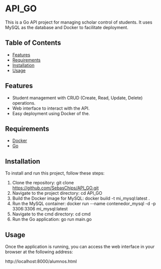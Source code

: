 # API_GO

This is a Go API project for managing scholar control of students. It uses MySQL as the database and Docker to facilitate deployment.

## Table of Contents

- [Features](#features)
- [Requirements](#requirements)
- [Installation](#installation)
- [Usage](#usage)

## Features

- Student management with CRUD (Create, Read, Update, Delete) operations.
- Web interface to interact with the API.
- Easy deployment using Docker of the.

## Requirements
- [Docker](https://www.docker.com/get-started)
- [Go](https://golang.org/doc/install)

## Installation

To install and run this project, follow these steps:

1. Clone the repository: 
 git clone https://github.com/SebasChips/API_GO.git
2. Navigate to the project directory: 
 cd API_GO
3. Build the Docker image for MySQL: 
 docker build -t mi_mysql:latest .
4. Run the MySQL container:
 docker run --name contenedor_mysql -d -p 3306:3306 mi_mysql:latest
5. Navigate to the cmd directory:
 cd cmd
6. Run the Go application:
 go run main.go

## Usage

Once the application is running, you can access the web interface in your browser at the following address:

http://localhost:8000/alumnos.html
